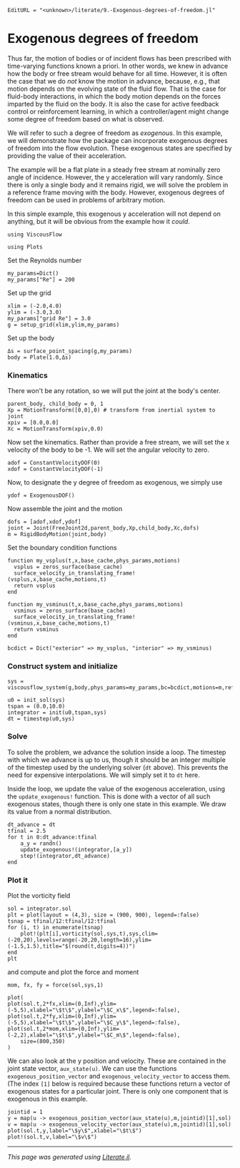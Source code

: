 ```@meta
EditURL = "<unknown>/literate/9.-Exogenous-degrees-of-freedom.jl"
```

# Exogenous degrees of freedom

Thus far, the motion of bodies or of incident flows has been prescribed
with time-varying functions known a priori. In other words, we knew
in advance how the body or free stream would behave for all time. However,
it is often the case that we do *not* know the motion in advance, because,
e.g., that motion depends on the evolving state of the fluid flow. That is
the case for fluid-body interactions, in which the body motion depends
on the forces imparted by the fluid on the body. It is also the
case for active feedback control or reinforcement learning, in which
a controller/agent might change some degree of freedom based on what
is observed.

We will refer to such a degree of freedom as *exogenous*. In this example,
we will demonstrate how the package can incorporate exogenous degrees
of freedom into the flow evolution. These exogenous states are specified by providing
the value of their acceleration.

The example will be a flat plate
in a steady free stream at nominally zero angle of incidence. However,
the y acceleration will vary randomly. Since there is only a single body
and it remains rigid, we will solve the problem in a reference frame moving
with the body. However, exogenous degrees of freedom can be used in problems
of arbitrary motion.

In this simple example, this exogenous
y acceleration will not depend on anything, but it will be obvious from the
example how it *could*.

````@example 9.-Exogenous-degrees-of-freedom
using ViscousFlow
````

````@example 9.-Exogenous-degrees-of-freedom
using Plots
````

Set the Reynolds number

````@example 9.-Exogenous-degrees-of-freedom
my_params=Dict()
my_params["Re"] = 200
````

Set up the grid

````@example 9.-Exogenous-degrees-of-freedom
xlim = (-2.0,4.0)
ylim = (-3.0,3.0)
my_params["grid Re"] = 3.0
g = setup_grid(xlim,ylim,my_params)
````

Set up the body

````@example 9.-Exogenous-degrees-of-freedom
Δs = surface_point_spacing(g,my_params)
body = Plate(1.0,Δs)
````

### Kinematics
There won't be any rotation, so we will put the
joint at the body's center.

````@example 9.-Exogenous-degrees-of-freedom
parent_body, child_body = 0, 1
Xp = MotionTransform([0,0],0) # transform from inertial system to joint
xpiv = [0.0,0.0]
Xc = MotionTransform(xpiv,0.0)
````

Now set the kinematics. Rather than provide a free stream, we will set the x velocity of
the body to be -1. We will set the angular velocity to zero.

````@example 9.-Exogenous-degrees-of-freedom
adof = ConstantVelocityDOF(0)
xdof = ConstantVelocityDOF(-1)
````

Now, to designate the y degree of freedom as exogenous, we simply use

````@example 9.-Exogenous-degrees-of-freedom
ydof = ExogenousDOF()
````

Now assemble the joint and the motion

````@example 9.-Exogenous-degrees-of-freedom
dofs = [adof,xdof,ydof]
joint = Joint(FreeJoint2d,parent_body,Xp,child_body,Xc,dofs)
m = RigidBodyMotion(joint,body)
````

Set the boundary condition functions

````@example 9.-Exogenous-degrees-of-freedom
function my_vsplus(t,x,base_cache,phys_params,motions)
  vsplus = zeros_surface(base_cache)
  surface_velocity_in_translating_frame!(vsplus,x,base_cache,motions,t)
  return vsplus
end

function my_vsminus(t,x,base_cache,phys_params,motions)
  vsminus = zeros_surface(base_cache)
  surface_velocity_in_translating_frame!(vsminus,x,base_cache,motions,t)
  return vsminus
end

bcdict = Dict("exterior" => my_vsplus, "interior" => my_vsminus)
````

### Construct system and initialize

````@example 9.-Exogenous-degrees-of-freedom
sys = viscousflow_system(g,body,phys_params=my_params,bc=bcdict,motions=m,reference_body=1);

u0 = init_sol(sys)
tspan = (0.0,10.0)
integrator = init(u0,tspan,sys)
dt = timestep(u0,sys)
````

### Solve
To solve the problem, we advance the solution inside a loop. The timestep
with which we advance is up to us, though it should be an integer multiple
of the timestep used by the underlying solver (`dt` above). This prevents
the need for expensive interpolations. We will simply set it to `dt` here.

Inside the loop, we update the value of the exogenous acceleration,
using the `update_exogenous!` function. This is done with a vector of
all such exogenous states, though there is only one state in this example.
We draw its value from a normal distribution.

````@example 9.-Exogenous-degrees-of-freedom
dt_advance = dt
tfinal = 2.5
for t in 0:dt_advance:tfinal
    a_y = randn()
    update_exogenous!(integrator,[a_y])
    step!(integrator,dt_advance)
end
````

### Plot it
Plot the vorticity field

````@example 9.-Exogenous-degrees-of-freedom
sol = integrator.sol
plt = plot(layout = (4,3), size = (900, 900), legend=:false)
tsnap = tfinal/12:tfinal/12:tfinal
for (i, t) in enumerate(tsnap)
    plot!(plt[i],vorticity(sol,sys,t),sys,clim=(-20,20),levels=range(-20,20,length=16),ylim=(-1.5,1.5),title="$(round(t,digits=4))")
end
plt
````

and compute and plot the force and moment

````@example 9.-Exogenous-degrees-of-freedom
mom, fx, fy = force(sol,sys,1)

plot(
plot(sol.t,2*fx,xlim=(0,Inf),ylim=(-5,5),xlabel="\$t\$",ylabel="\$C_x\$",legend=:false),
plot(sol.t,2*fy,xlim=(0,Inf),ylim=(-5,5),xlabel="\$t\$",ylabel="\$C_y\$",legend=:false),
plot(sol.t,2*mom,xlim=(0,Inf),ylim=(-2,2),xlabel="\$t\$",ylabel="\$C_m\$",legend=:false),
    size=(800,350)
)
````

We can also look at the y position and velocity. These are contained in
the joint state vector, `aux_state(u)`. We can use the functions `exogenous_position_vector`
and `exogenous_velocity_vector` to access them. (The index `[1]` below is required
because these functions return a vector of exogenous states for a particular joint.
There is only one component that is exogenous in this example.

````@example 9.-Exogenous-degrees-of-freedom
jointid = 1
y = map(u -> exogenous_position_vector(aux_state(u),m,jointid)[1],sol)
v = map(u -> exogenous_velocity_vector(aux_state(u),m,jointid)[1],sol)
plot(sol.t,y,label="\$y\$",xlabel="\$t\$")
plot!(sol.t,v,label="\$v\$")
````

---

*This page was generated using [Literate.jl](https://github.com/fredrikekre/Literate.jl).*

